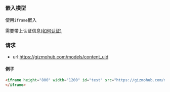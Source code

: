 ### 嵌入模型
使用`iframe`嵌入

需要带上认证信息[(如何认证)](https://gitlab.com/gizmotech/Doc/wikis/signature)

### 请求
- url:https://gizmohub.com/models/content_uid

#### 例子
```html
<iframe height="800" width="1200" id="test" src="https://gizmohub.com/models/095977d9e5e0038813af8ad6f828356c73007eed/embed?accesskey=accesskey&timestamp=timestamp&signature=signature">
</iframe>
```